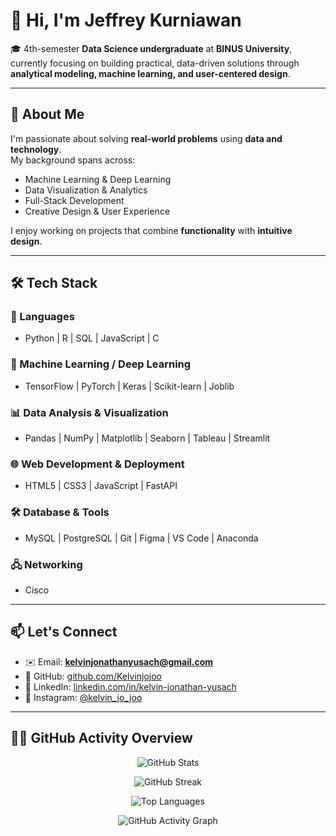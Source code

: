 # 👋 Hi, I'm Jeffrey Kurniawan

🎓 4th-semester **Data Science undergraduate** at **BINUS University**, currently focusing on building practical, data-driven solutions through **analytical modeling, machine learning, and user-centered design**.  

---

## 🧠 About Me  
I'm passionate about solving **real-world problems** using **data and technology**.  
My background spans across:  
- Machine Learning & Deep Learning  
- Data Visualization & Analytics  
- Full-Stack Development  
- Creative Design & User Experience  

I enjoy working on projects that combine **functionality** with **intuitive design**.  

---

## 🛠 Tech Stack  

### 🚀 Languages  
- Python | R | SQL | JavaScript | C  

### 🤖 Machine Learning / Deep Learning  
- TensorFlow | PyTorch | Keras | Scikit-learn | Joblib  

### 📊 Data Analysis & Visualization  
- Pandas | NumPy | Matplotlib | Seaborn | Tableau | Streamlit  

### 🌐 Web Development & Deployment  
- HTML5 | CSS3 | JavaScript | FastAPI  

### 🛠️ Database & Tools  
- MySQL | PostgreSQL | Git | Figma | VS Code | Anaconda  

### 🖧 Networking  
- Cisco  

---

## 📫 Let's Connect  

- ✉️ Email: **kelvinjonathanyusach@gmail.com**  
- 🔗 GitHub: [github.com/Kelvinjojoo](https://github.com/Kelvinjojoo)  
- 💼 LinkedIn: [linkedin.com/in/kelvin-jonathan-yusach](https://linkedin.com/in/kelvin-jonathan-yusach)  
- 📸 Instagram: [@kelvin_jo_joo](https://instagram.com/kelvin_jo_joo)  

---

## 🧑‍💻 GitHub Activity Overview  

<p align="center">
  <img src="https://github-readme-stats.vercel.app/api?username=Kelvinjojoo&show_icons=true&theme=tokyonight" alt="GitHub Stats" />
</p>  

<p align="center">
  <img src="https://streak-stats.demolab.com?user=Kelvinjojoo&theme=tokyonight" alt="GitHub Streak" />
</p>  

<p align="center">
  <img src="https://github-readme-stats.vercel.app/api/top-langs/?username=Kelvinjojoo&layout=compact&theme=tokyonight" alt="Top Languages" />
</p>  

<p align="center">
  <img src="https://github-readme-activity-graph.vercel.app/graph?username=Kelvinjojoo&theme=tokyo-night" alt="GitHub Activity Graph" />
</p>  
